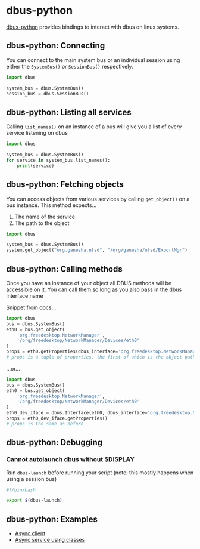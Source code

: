 # dbus-python

[dbus-python][dbus-python] provides bindings to interact with dbus on linux systems.

## dbus-python: Connecting

You can connect to the main system bus or an individual session using either the
`SystemBus()` or `SessionBus()` respectively.

```python
import dbus

system_bus = dbus.SystemBus()
session_bus = dbus.SessionBus()
```

## dbus-python: Listing all services

Calling `list_names()` on an instance of a bus will give you a list of every
service listening on dbus

```python
import dbus

system_bus = dbus.SystemBus()
for service in system_bus.list_names():
    print(service)
```

## dbus-python: Fetching objects

You can access objects from various services by calling `get_object()` on a bus
instance. This method expects...

1. The name of the service
1. The path to the object

```python
import dbus

system_bus = dbus.SystemBus()
system.get_object("org.ganesha.nfsd", "/org/ganesha/nfsd/ExportMgr")
```

## dbus-python: Calling methods

Once you have an instance of your object all DBUS methods will be accessible on it.
You can call them so long as you also pass in the dbus interface name

Snippet from docs...

```python
import dbus
bus = dbus.SystemBus()
eth0 = bus.get_object(
    'org.freedesktop.NetworkManager',
    '/org/freedesktop/NetworkManager/Devices/eth0'
)
props = eth0.getProperties(dbus_interface='org.freedesktop.NetworkManager.Devices')
# props is a tuple of properties, the first of which is the object path
```

...or...

```python
import dbus
bus = dbus.SystemBus()
eth0 = bus.get_object(
    'org.freedesktop.NetworkManager',
    '/org/freedesktop/NetworkManager/Devices/eth0'
)
eth0_dev_iface = dbus.Interface(eth0, dbus_interface='org.freedesktop.NetworkManager.Devices')
props = eth0_dev_iface.getProperties()
# props is the same as before
```

## dbus-python: Debugging

### Cannot autolaunch dbus without $DISPLAY

Run `dbus-launch` before running your script
(note: this mostly happens when using a session bus)

```bash
#!/bin/bash

export $(dbus-launch)
```

## dbus-python: Examples

* [Async client][example_client]
* [Async service using classes][example_service]

[dbus-python]:https://dbus.freedesktop.org/doc/dbus-python/index.html "https://dbus.freedesktop.org/doc/dbus-python/index.html"
[example_client]:https://github.com/freedesktop/dbus-python/blob/master/examples/example-async-client.py "https://github.com/freedesktop/dbus-python/blob/master/examples/example-async-client.py"
[example_service]:https://github.com/freedesktop/dbus-python/blob/master/examples/example-service.py "https://github.com/freedesktop/dbus-python/blob/master/examples/example-service.py"
